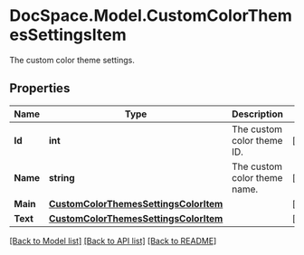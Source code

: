 # DocSpace.Model.CustomColorThemesSettingsItem
The custom color theme settings.

## Properties

Name | Type | Description | Notes
------------ | ------------- | ------------- | -------------
**Id** | **int** | The custom color theme ID. | [optional] 
**Name** | **string** | The custom color theme name. | [optional] 
**Main** | [**CustomColorThemesSettingsColorItem**](.md) |  | [optional] 
**Text** | [**CustomColorThemesSettingsColorItem**](.md) |  | [optional] 

[[Back to Model list]](../README.md#documentation-for-models) [[Back to API list]](../README.md#documentation-for-api-endpoints) [[Back to README]](../README.md)

